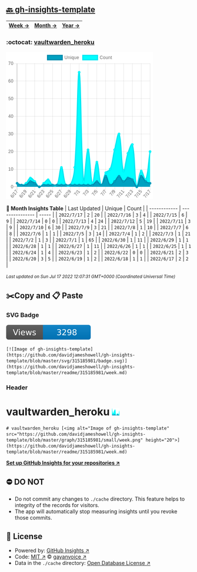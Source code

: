 ## [🔙 gh-insights-template](https://github.com/davidjameshowell/gh-insights-template)
| [**Week →**](https://github.com/davidjameshowell/gh-insights-template/blob/master/readme/315185981/week.md) | [**Month →**](https://github.com/davidjameshowell/gh-insights-template/blob/master/readme/315185981/month.md) | [**Year →**](https://github.com/davidjameshowell/gh-insights-template/blob/master/readme/315185981/year.md) |
 | ------------ | --------------- | ----- |

### :octocat: [vaultwarden_heroku](https://github.com/davidjameshowell/vaultwarden_heroku)
![Image of gh-insights-template](https://github.com/davidjameshowell/gh-insights-template/blob/master/graph/315185981/large/month.png)

**:calendar: Month Insights Table**
| Last Updated | Unique | Count |
 | ------------ | --------------- | ----- |
 | `2022/7/17` |  `2` | `20` |
 | `2022/7/16` |  `3` | `4` |
 | `2022/7/15` |  `6` | `9` |
 | `2022/7/14` |  `0` | `0` |
 | `2022/7/13` |  `4` | `24` |
 | `2022/7/12` |  `5` | `19` |
 | `2022/7/11` |  `3` | `9` |
 | `2022/7/10` |  `6` | `30` |
 | `2022/7/9` |  `3` | `21` |
 | `2022/7/8` |  `1` | `10` |
 | `2022/7/7` |  `6` | `8` |
 | `2022/7/6` |  `1` | `1` |
 | `2022/7/5` |  `3` | `14` |
 | `2022/7/4` |  `1` | `2` |
 | `2022/7/3` |  `1` | `21` |
 | `2022/7/2` |  `1` | `3` |
 | `2022/7/1` |  `1` | `65` |
 | `2022/6/30` |  `1` | `11` |
 | `2022/6/29` |  `1` | `1` |
 | `2022/6/28` |  `1` | `1` |
 | `2022/6/27` |  `1` | `11` |
 | `2022/6/26` |  `1` | `1` |
 | `2022/6/25` |  `1` | `1` |
 | `2022/6/24` |  `1` | `4` |
 | `2022/6/23` |  `1` | `2` |
 | `2022/6/22` |  `0` | `0` |
 | `2022/6/21` |  `2` | `3` |
 | `2022/6/20` |  `3` | `5` |
 | `2022/6/19` |  `1` | `2` |
 | `2022/6/18` |  `1` | `1` |
 | `2022/6/17` |  `2` | `2` |

<small><i>Last updated on Sun Jul 17 2022 12:07:31 GMT+0000 (Coordinated Universal Time)</i></small>

## ✂️Copy and 📋 Paste
### SVG Badge
[![Image of gh-insights-template](https://github.com/davidjameshowell/gh-insights-template/blob/master/svg/315185981/badge.svg)](https://github.com/davidjameshowell/gh-insights-template/blob/master/readme/315185981/week.md)
```readme
[![Image of gh-insights-template](https://github.com/davidjameshowell/gh-insights-template/blob/master/svg/315185981/badge.svg)](https://github.com/davidjameshowell/gh-insights-template/blob/master/readme/315185981/week.md)
```
### Header
# vaultwarden_heroku [<img alt="Image of gh-insights-template" src="https://github.com/davidjameshowell/gh-insights-template/blob/master/graph/315185981/small/week.png" height="20">](https://github.com/davidjameshowell/gh-insights-template/blob/master/readme/315185981/week.md)
```readme
# vaultwarden_heroku [<img alt="Image of gh-insights-template" src="https://github.com/davidjameshowell/gh-insights-template/blob/master/graph/315185981/small/week.png" height="20">](https://github.com/davidjameshowell/gh-insights-template/blob/master/readme/315185981/week.md)
```
[**Set up GitHub Insights for your repositories ↗️**](https://github.com/gayanvoice/github-insights)
## ⛔ DO NOT
- Do not commit any changes to `./cache` directory. This feature helps to integrity of the records for visitors.
- The app will automatically stop measuring insights until you revoke those commits.
## 📄 License
- Powered by: [GitHub Insights ↗️](https://github.com/gayanvoice/github-insights)
- Code: [MIT ↗️](./LICENSE) © [gayanvoice ↗️](https://github.com/gayanvoice)
- Data in the `./cache` directory: [Open Database License ↗️](https://opendatacommons.org/licenses/odbl/1-0/)